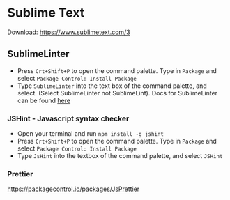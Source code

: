 # Sublime Text

Download: <https://www.sublimetext.com/3>

## SublimeLinter

- Press `Crt+Shift+P` to open the command palette. Type in `Package` and select `Package Control: Install Package`
- Type `SublimeLinter` into the text box of the command palette, and select. (Select SublimeLinter not SublimeLint). Docs for SublimeLinter can be found [here](http://www.sublimelinter.com)

### JSHint - Javascript syntax checker

- Open your terminal and run `npm install -g jshint`
- Press `Crt+Shift+P` to open the command palette. Type in `Package` and select `Package Control: Install Package`
- Type `JsHint` into the textbox of the command palette, and select `JSHint`

### Prettier

https://packagecontrol.io/packages/JsPrettier
